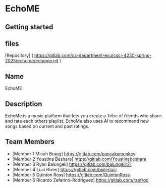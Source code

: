 # EchoME



## Getting started


## files
[Repository] ( https://gitlab.com/cs-department-ecu/csci-4230-spring-2025/echome/echome.git )


## Name
EchoME

## Description
EchoMe is a music platform that lets you create a Tribe of friends who share and rate each others playlist​. EchoMe also uses AI to recommend new songs based on current and past ratings​.

## Team Members
- [Member 1 Micah Bragg] https://gitlab.com/pancakemonkey
- [Member 2 Youstina Beshara] https://gitlab.com/Youstinabeshara
- [Member 3 Ryan Balungeli] https://gitlab.com/balungelir21
- [Member 4 Luci Bixler] https://gitlab.com/bixlerluci
- [Member 5 Quinton Ross] https://gitlab.com/QuintonRoss
- [Member 6 Ricardo Zeferino-Rodriguez] https://gitlab.com/rzefrod
